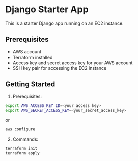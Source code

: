 # Django Starter App

This is a starter Django app running on an EC2 instance.

## Prerequisites

- AWS account
- Terraform installed
- Access key and secret access key for your AWS account
- SSH key pair for accessing the EC2 instance

## Getting Started

1. Prerequisites:


```bash
export AWS_ACCESS_KEY_ID=<your_access_key>
export AWS_SECRET_ACCESS_KEY=<your_secret_access_key>
```
or 
```bash
aws configure
```


   
2. Commands:


```bash
terraform init
terraform apply
```
